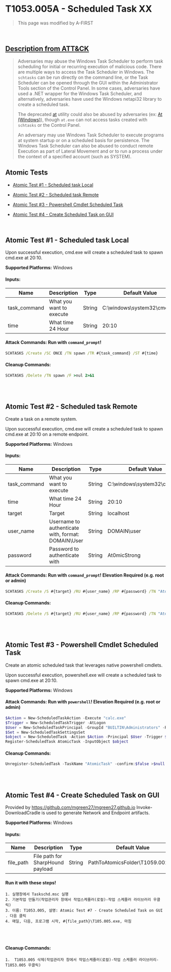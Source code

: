 # T1053.005A - Scheduled Task XX
<blockquote>
This page was modified by A-FIRST
</blockquote>
<br/>

## [Description from ATT&CK](https://attack.mitre.org/techniques/T1053/005)

<blockquote>Adversaries may abuse the Windows Task Scheduler to perform task scheduling for initial or recurring execution of malicious code. There are multiple ways to access the Task Scheduler in Windows. The <code>schtasks</code> can be run directly on the command line, or the Task Scheduler can be opened through the GUI within the Administrator Tools section of the Control Panel. In some cases, adversaries have used a .NET wrapper for the Windows Task Scheduler, and alternatively, adversaries have used the Windows netapi32 library to create a scheduled task.

The deprecated [at](https://attack.mitre.org/software/S0110) utility could also be abused by adversaries (ex: [At (Windows)](https://attack.mitre.org/techniques/T1053/002)), though <code>at.exe</code> can not access tasks created with <code>schtasks</code> or the Control Panel.

An adversary may use Windows Task Scheduler to execute programs at system startup or on a scheduled basis for persistence. The Windows Task Scheduler can also be abused to conduct remote Execution as part of Lateral Movement and or to run a process under the context of a specified account (such as SYSTEM).</blockquote>

## Atomic Tests

- [Atomic Test #1 - Scheduled task Local](#atomic-test-1---scheduled-task-local)

- [Atomic Test #2 - Scheduled task Remote](#atomic-test-2---scheduled-task-remote)

- [Atomic Test #3 - Powershell Cmdlet Scheduled Task](#atomic-test-3---powershell-cmdlet-scheduled-task)

- [Atomic Test #4 - Create Scheduled Task on GUI](#atomic-test-4---Create-Scheduled-Task-on-GUI)

<br/>


## Atomic Test #1 - Scheduled task Local
Upon successful execution, cmd.exe will create a scheduled task to spawn cmd.exe at 20:10.

**Supported Platforms:** Windows




#### Inputs:
| Name         | Description              | Type   | Default Value                           |
| ------------ | ------------------------ | ------ | --------------------------------------- |
| task_command | What you want to execute | String | C:&#92;windows&#92;system32&#92;cmd.exe |
| time         | What time 24 Hour        | String | 20:10                                   |


#### Attack Commands: Run with `command_prompt`! 


```cmd
SCHTASKS /Create /SC ONCE /TN spawn /TR #{task_command} /ST #{time}
```

#### Cleanup Commands:
```cmd
SCHTASKS /Delete /TN spawn /F >nul 2>&1
```





<br/>
<br/>

## Atomic Test #2 - Scheduled task Remote
Create a task on a remote system.

Upon successful execution, cmd.exe will create a scheduled task to spawn cmd.exe at 20:10 on a remote endpoint.

**Supported Platforms:** Windows




#### Inputs:
| Name         | Description                                            | Type   | Default Value                           |
| ------------ | ------------------------------------------------------ | ------ | --------------------------------------- |
| task_command | What you want to execute                               | String | C:&#92;windows&#92;system32&#92;cmd.exe |
| time         | What time 24 Hour                                      | String | 20:10                                   |
| target       | Target                                                 | String | localhost                               |
| user_name    | Username to authenticate with, format: DOMAIN&#92;User | String | DOMAIN&#92;user                         |
| password     | Password to authenticate with                          | String | At0micStrong                            |


#### Attack Commands: Run with `command_prompt`!  Elevation Required (e.g. root or admin) 


```cmd
SCHTASKS /Create /S #{target} /RU #{user_name} /RP #{password} /TN "Atomic task" /TR "#{task_command}" /SC daily /ST #{time}
```

#### Cleanup Commands:
```cmd
SCHTASKS /Delete /S #{target} /RU #{user_name} /RP #{password} /TN "Atomic task" /F >nul 2>&1
```





<br/>
<br/>

## Atomic Test #3 - Powershell Cmdlet Scheduled Task
Create an atomic scheduled task that leverages native powershell cmdlets.

Upon successful execution, powershell.exe will create a scheduled task to spawn cmd.exe at 20:10.

**Supported Platforms:** Windows





#### Attack Commands: Run with `powershell`! Elevation Required (e.g. root or admin) 


```powershell
$Action = New-ScheduledTaskAction -Execute "calc.exe"
$Trigger = New-ScheduledTaskTrigger -AtLogon
$User = New-ScheduledTaskPrincipal -GroupId "BUILTIN\Administrators" -RunLevel Highest
$Set = New-ScheduledTaskSettingsSet
$object = New-ScheduledTask -Action $Action -Principal $User -Trigger $Trigger -Settings $Set
Register-ScheduledTask AtomicTask -InputObject $object
```

#### Cleanup Commands:
```powershell
Unregister-ScheduledTask -TaskName "AtomicTask" -confirm:$false >$null 2>&1
```





<br/>
<br/>

## Atomic Test #4 - Create Scheduled Task on GUI 
Provided by https://github.com/mgreen27/mgreen27.github.io
Invoke-DownloadCradle is used to generate Network and Endpoint artifacts.


**Supported Platforms:** Windows


#### Inputs:
| Name      | Description                      | Type   | Default Value                             |
| --------- | -------------------------------- | ------ | ----------------------------------------- |
| file_path | File path for SharpHound payload | String | PathToAtomicsFolder&#92;T1059.001&#92;src |



#### Run it with these steps! 
``` 
1. 실행창에서 Taskschd.msc 실행
2. 기본작업 만들기(작업관리자 창에서 작업스케쥴러(로컬)-작업 스케줄러 라이브러리 우클릭)
3. 이름: T1053.005, 설명: Atomic Test #7 - Create Scheduled Task on GUI . 다음 클릭
4. 매일, 다음, 프로그램 시작, #{file_path}\T105.005.exe, 마침 
```


<br/>
<br/>


#### Cleanup Commands:
```
1.  T1053.005 삭제(작업관리자 창에서 작업스케쥴러(로컬)-작업 스케줄러 라이브러리-T1053.005 우클릭)
```




<br/>
